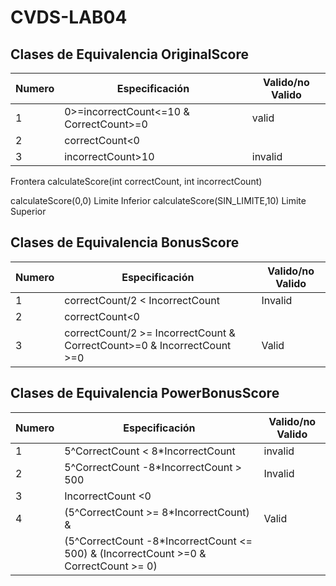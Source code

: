 # CVDS-LAB04

## Clases de Equivalencia OriginalScore 

| Numero | Especificación                          | Valido/no Valido |
|--------|-----------------------------------------|------------------|
| 1      | 0>=incorrectCount<=10 & CorrectCount>=0 | valid            |
| 2      | correctCount<0|| incorrectCount<0       | invalid          |
| 3      | incorrectCount>10                       | invalid          |

Frontera
calculateScore(int correctCount, int incorrectCount)

calculateScore(0,0) Limite Inferior
calculateScore(SIN_LIMITE,10) Limite Superior

## Clases de Equivalencia BonusScore

| Numero | Especificación                                                          | Valido/no Valido |
|--------|-------------------------------------------------------------------------|------------------|
| 1      | correctCount/2 < IncorrectCount                                         | Invalid          |
| 2      | correctCount<0 || IncorrectCount<0                                      | invalid          |
| 3      | correctCount/2 >= IncorrectCount & CorrectCount>=0 & IncorrectCount >=0 | Valid            |

## Clases de Equivalencia PowerBonusScore

| Numero | Especificación                                                                       | Valido/no Valido |
|--------|--------------------------------------------------------------------------------------|------------------|
| 1      | 5^CorrectCount < 8*IncorrectCount                                                    | invalid          |
| 2      | 5^CorrectCount -8*IncorrectCount > 500                                               | Invalid          |
| 3      | IncorrectCount <0|| CorrectCount<0                                                   | Invalid          |
| 4      | (5^CorrectCount >= 8*IncorrectCount) &                                               | Valid            |
|        | (5^CorrectCount -8*IncorrectCount <= 500) & (IncorrectCount >=0 & CorrectCount >= 0) |                  |


